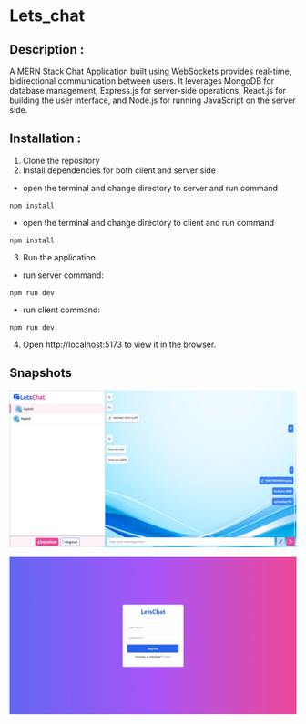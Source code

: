 # Lets_chat
## Description :
A MERN Stack Chat Application built using WebSockets provides real-time, bidirectional communication between users. It leverages MongoDB for database management, Express.js for server-side operations, React.js for building the user interface, and Node.js for running JavaScript on the server side.

## Installation :
1. Clone the repository
2. Install dependencies for both client and server side
-  open the terminal and change directory to server and run command
```
npm install
```
- open the terminal and change directory to client and run command
```
npm install
```
3. Run the application
- run server command:
```
npm run dev
```
- run client command:
```
npm run dev
```
4. Open http://localhost:5173 to view it in the browser.

## Snapshots 

![chatpage](./screenshots/chat_page.jpeg)

![loginPage](./screenshots/login_page.jpeg)